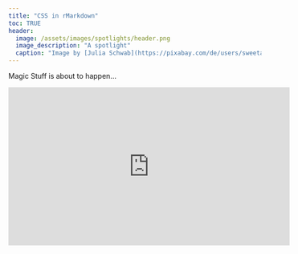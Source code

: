 ```yaml
---
title: "CSS in rMarkdown"
toc: TRUE
header:
  image: /assets/images/spotlights/header.png
  image_description: "A spotlight"
  caption: "Image by [Julia Schwab](https://pixabay.com/de/users/sweetaholic-296788/?utm_source=link-attribution&amp;utm_medium=referral&amp;utm_campaign=image&amp;utm_content=802634) [on Pixabay](https://pixabay.com/de/?utm_source=link-attribution&amp;utm_medium=referral&amp;utm_campaign=image&amp;utm_content=802634)"
---
```


<!--more-->

Magic Stuff is about to happen...

<iframe width="560" height="315" src="https://www.youtube-nocookie.com/embed/6vbgZnQrpbU" frameborder="0" allow="accelerometer; autoplay; clipboard-write; encrypted-media; gyroscope; picture-in-picture" allowfullscreen></iframe>

<!--
## Further reading

add some day
-->
